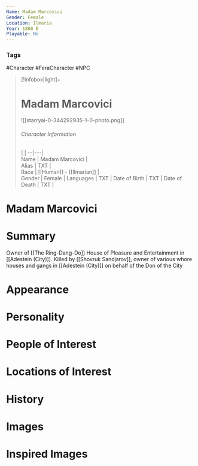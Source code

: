 ```yaml
---
Name: Madam Marcovici  
Gender: Female
Location: Ilmaria
Year: 1800 E
Playable: No
---
```


### Tags
#Character #FeraCharacter #NPC


> [!infobox|light]+  
> # Madam Marcovici  
> ![[starryai-0-344292935-1-0-photo.png]]
> ###### Character Information
>  |   |
> --|---|  
> Name | Madam Marcovici |  
> Alias | TXT |  
> Race | [[Human]] - [[Ilmarian]] |  
> Gender | Female |
> Languages | TXT |
> Date of Birth | TXT |
> Date of Death | TXT |

# Madam Marcovici

# Summary
Owner of [[The Ring-Dang-Do]] House of Pleasure and Entertainment in [[Adestein (City)]].
Killed by [[Shovruk Sandjarov]], owner of various whore houses and gangs in [[Adestein (City)]] on behalf of the Don of the City

# Appearance

# Personality

# People of Interest

# Locations of Interest

# History

# Images

# Inspired Images
